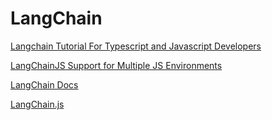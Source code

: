 # LangChain

[Langchain Tutorial For Typescript and Javascript Developers](https://github.com/mayooear/langchain-js-tutorial)

[LangChainJS Support for Multiple JS Environments](https://blog.langchain.dev/js-envs/)

[LangChain Docs](https://js.langchain.com/docs/)

[LangChain.js](https://github.com/hwchase17/langchainjs)

